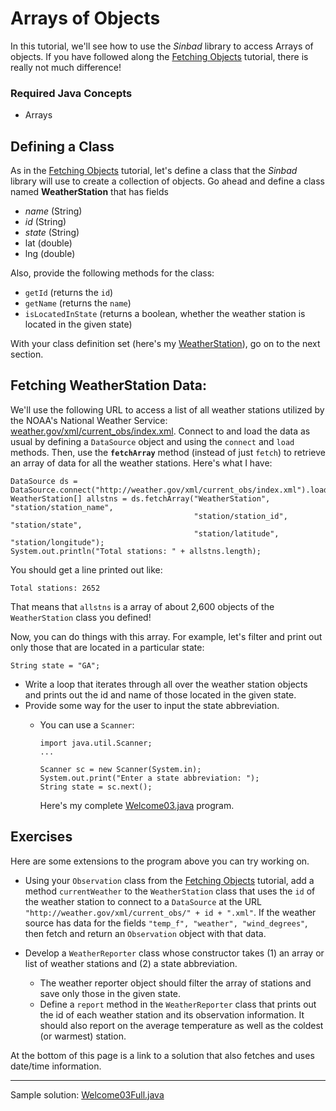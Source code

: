 
# Arrays of Objects

In this tutorial, we'll see how to use the *Sinbad* library to access Arrays of objects. If you have followed along the [Fetching Objects](welcome02-obj.md) tutorial, there is really not much difference!

### Required Java Concepts

* Arrays

## Defining a Class

As in the [Fetching Objects](welcome02-obj.md) tutorial, let's define a class that the *Sinbad* library will use to create a collection of objects. Go ahead and define a class named **WeatherStation** that has fields

* *name* (String)
* *id* (String)
* *state* (String)
* lat (double)
* lng (double)

Also, provide the following methods for the class:

* `getId` (returns the `id`)
* `getName` (returns the `name`)
* `isLocatedInState` (returns a boolean, whether the weather station is located in the given state)

With your class definition set (here's my [WeatherStation](WeatherStation.java)), go on to the next section.

## Fetching WeatherStation Data:

We'll use the following URL to access a list of all weather stations utilized by the NOAA's National Weather Service: [weather.gov/xml/current_obs/index.xml](http://weather.gov/xml/current_obs/index.xml). Connect to and load the data as usual by defining a `DataSource` object and using the `connect` and `load` methods. Then, use the **`fetchArray`** method (instead of just `fetch`) to retrieve an array of data for all the weather stations. Here's what I have:

````
DataSource ds = DataSource.connect("http://weather.gov/xml/current_obs/index.xml").load();
WeatherStation[] allstns = ds.fetchArray("WeatherStation", "station/station_name", 
                                         "station/station_id", "station/state",
                                         "station/latitude", "station/longitude");
System.out.println("Total stations: " + allstns.length);
````

You should get a line printed out like:

````
Total stations: 2652
````

That means that `allstns` is a array of about 2,600 objects of the `WeatherStation` class you defined! 

Now, you can do things with this array. For example, let's filter and print out only those that are located in a particular state:

````
String state = "GA";
````

* Write a loop that iterates through all over the weather station objects and prints out the id and name of those located in the given state.
* Provide some way for the user to input the state abbreviation. 
  * You can use a `Scanner`:
  
        import java.util.Scanner;
        ...
        
        Scanner sc = new Scanner(System.in);
        System.out.print("Enter a state abbreviation: ");
        String state = sc.next();
        
    Here's my complete [Welcome03.java](Welcome03.java) program.


## Exercises

Here are some extensions to the program above you can try working on. 

* Using your `Observation` class from the [Fetching Objects](welcome02-obj.md) tutorial, add a method `currentWeather` to the `WeatherStation` class that uses the `id` of the weather station to connect to a `DataSource` at the URL `"http://weather.gov/xml/current_obs/" + id + ".xml"`. If the weather source has data for the fields `"temp_f", "weather", "wind_degrees"`, then fetch and return an `Observation` object with that data. 

* Develop a `WeatherReporter` class whose constructor takes (1) an array or list of weather stations and (2) a state abbreviation. 
  * The weather reporter object should filter the array of stations and save only those in the given state.
  * Define a `report` method in the `WeatherReporter` class that prints out the id of each weather station and its observation information. It should also report on the average temperature as well as the coldest (or warmest) station.
  
At the bottom of this page is a link to a solution that also fetches and uses date/time information.

-------

Sample solution: [Welcome03Full.java](Welcome03Full.java)
